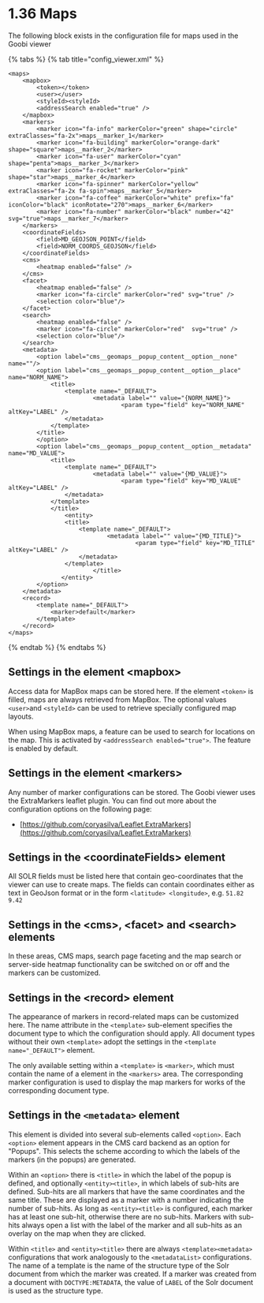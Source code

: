 # 1.36 Maps

The following block exists in the configuration file for maps used in the Goobi viewer

{% tabs %}
{% tab title="config_viewer.xml" %}
```markup
<maps>
    <mapbox>
        <token></token>
        <user></user>
        <styleId><styleId>
        <addressSearch enabled="true" />
    </mapbox>
    <markers>
        <marker icon="fa-info" markerColor="green" shape="circle" extraClasses="fa-2x">maps__marker_1</marker>
        <marker icon="fa-building" markerColor="orange-dark" shape="square">maps__marker_2</marker>
        <marker icon="fa-user" markerColor="cyan"  shape="penta">maps__marker_3</marker>
        <marker icon="fa-rocket" markerColor="pink"  shape="star">maps__marker_4</marker>
        <marker icon="fa-spinner" markerColor="yellow" extraClasses="fa-2x fa-spin">maps__marker_5</marker>
        <marker icon="fa-coffee" markerColor="white" prefix="fa" iconColor="black" iconRotate="270">maps__marker_6</marker>
        <marker icon="fa-number" markerColor="black" number="42" svg="true">maps__marker_7</marker>
    </markers>
    <coordinateFields>
        <field>MD_GEOJSON_POINT</field>
        <field>NORM_COORDS_GEOJSON</field>
    </coordinateFields>
    <cms>
        <heatmap enabled="false" />
    </cms>
    <facet>
        <heatmap enabled="false" />
        <marker icon="fa-circle" markerColor="red" svg="true" />
        <selection color="blue"/>
    </facet>
    <search>
        <heatmap enabled="false" />
        <marker icon="fa-circle" markerColor="red"  svg="true" />
        <selection color="blue"/>
    </search>
    <metadata>
        <option label="cms__geomaps__popup_content__option__none" name=""/>
        <option label="cms__geomaps__popup_content__option__place" name="NORM_NAME">
            <title>
                <template name="_DEFAULT">
                        <metadata label="" value="{NORM_NAME}">
                                <param type="field" key="NORM_NAME" altKey="LABEL" />
                </metadata>
            </template>
        </title>
        </option>
        <option label="cms__geomaps__popup_content__option__metadata" name="MD_VALUE">
            <title>
                <template name="_DEFAULT">
                        <metadata label="" value="{MD_VALUE}">
                                <param type="field" key="MD_VALUE" altKey="LABEL" />
                </metadata>
            </template>
            </title>
                <entity>
                <title>
                    <template name="_DEFAULT">
                            <metadata label="" value="{MD_TITLE}">
                                    <param type="field" key="MD_TITLE" altKey="LABEL" />
                    </metadata>
                </template>
                        </title>
               </entity>
        </option>
    </metadata>
    <record>
        <template name="_DEFAULT">
            <marker>default</marker>
        </template>
    </record>
</maps>
```
{% endtab %}
{% endtabs %}

## Settings in the element \<mapbox>

Access data for MapBox maps can be stored here. If the element `<token>` is filled, maps are always retrieved from MapBox. The optional values `<user>`and `<styleId>` can be used to retrieve specially configured map layouts.

When using MapBox maps, a feature can be used to search for locations on the map. This is activated by `<addressSearch enabled="true">`. The feature is enabled by default.

## Settings in the element \<markers>

Any number of marker configurations can be stored. The Goobi viewer uses the ExtraMarkers leaflet plugin. You can find out more about the configuration options on the following page:

* [https://github.com/coryasilva/Leaflet.ExtraMarkers](https://github.com/coryasilva/Leaflet.ExtraMarkers)

## Settings in the \<coordinateFields> element

All SOLR fields must be listed here that contain geo-coordinates that the viewer can use to create maps. The fields can contain coordinates either as text in GeoJson format or in the form `<latitude> <longitude>`, e.g. `51.82 9.42`

## Settings in the \<cms>, \<facet> and \<search> elements

In these areas, CMS maps, search page faceting and the map search or server-side heatmap functionality can be switched on or off and the markers can be customized.

## Settings in the \<record> element

The appearance of markers in record-related maps can be customized here. The name attribute in the `<template>` sub-element specifies the document type to which the configuration should apply. All document types without their own `<template>` adopt the settings in the `<template name="_DEFAULT">` element.

The only available setting within a `<template>` is `<marker>`, which must contain the name of a element in the `<markers>` area. The corresponding marker configuration is used to display the map markers for works of the corresponding document type.

## Settings in the `<metadata>` element

This element is divided into several sub-elements called `<option>`. Each `<option>` element appears in the CMS card backend as an option for "Popups". This selects the scheme according to which the labels of the markers (in the popups) are generated.

Within an `<option>` there is `<title>` in which the label of the popup is defined, and optionally `<entity><title>`, in which labels of sub-hits are defined. Sub-hits are all markers that have the same coordinates and the same title. These are displayed as a marker with a number indicating the number of sub-hits. As long as `<entity><title>` is configured, each marker has at least one sub-hit, otherwise there are no sub-hits. Markers with sub-hits always open a list with the label of the marker and all sub-hits as an overlay on the map when they are clicked.&#x20;

Within `<title>` and `<entity><title>` there are always `<template><metadata>` configurations that work analogously to the `<metadataList>` configurations. The name of a template is the name of the structure type of the Solr document from which the marker was created. If a marker was created from a document with `DOCTYPE:METADATA`, the value of `LABEL` of the Solr document is used as the structure type.
